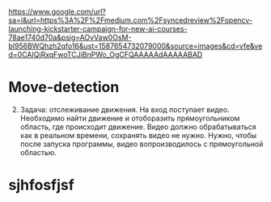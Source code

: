 https://www.google.com/url?sa=i&url=https%3A%2F%2Fmedium.com%2Fsyncedreview%2Fopencv-launching-kickstarter-campaign-for-new-ai-courses-78ae1740d70a&psig=AOvVaw0OsM-bl956BWQhzh2qfo16&ust=1587654732079000&source=images&cd=vfe&ved=0CAIQjRxqFwoTCJiBnPWo_OgCFQAAAAAdAAAAABAD
# Move-detection
2. Задача: отслеживание движения. На вход поступает видео. Необходимо найти движение и отоборазить прямоугольником область, где происходит движение. Видео должно обрабатываться как в реальном времени, сохранять видео не нужно. Нужно, чтобы после запуска программы, видео вопроизводилось с прямоугольной областью.

# sjhfosfjsf

